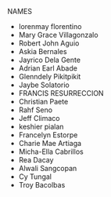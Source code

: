 NAMES
- lorenmay florentino
- Mary Grace Villagonzalo
- Robert John Aguio
- Askia Bernales
- Jayrico Dela Gente
- Adrian Earl Abade
- Glenndely Pikitpikit
- Jaybe Solatorio
- FRANCIS RESURRECCION
- Christian Paete
- Rahf Seno
- Jeff Climaco
- keshier pialan
- Francelyn Estorpe
- Charie Mae Artiaga
- Micha-Ella Cabrillos
- Rea Dacay
- Alwali Sangcopan
- Cy Tungal
- Troy Bacolbas

